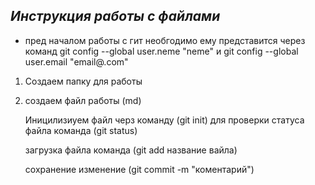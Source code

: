 ## *Инструкция работы с файлами* ##
* пред началом работы с гит необгодимо ему представится 
через команд git config --global user.neme "neme"
и git config --global user.email "email@.com" 
1. Создаем папку для работы 
2. создаем файл работы (md)

    Иницилизиуем файл черз команду (git init)
    для проверки статуса файла команда (git status)
    
    загрузка файла команда (git add название вайла)
    
    сохранение изменение (git commit -m "коментарий")

